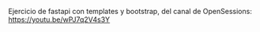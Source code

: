 Ejercicio de fastapi con templates y bootstrap, del canal de OpenSessions:
https://youtu.be/wPJ7q2V4s3Y


